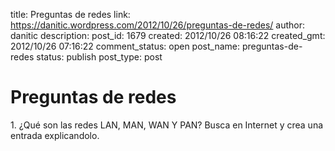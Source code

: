 title: Preguntas de redes
link: https://danitic.wordpress.com/2012/10/26/preguntas-de-redes/
author: danitic
description: 
post_id: 1679
created: 2012/10/26 08:16:22
created_gmt: 2012/10/26 07:16:22
comment_status: open
post_name: preguntas-de-redes
status: publish
post_type: post

# Preguntas de redes

1\. ¿Qué son las redes LAN, MAN, WAN Y PAN? Busca en Internet y crea una entrada explicandolo.